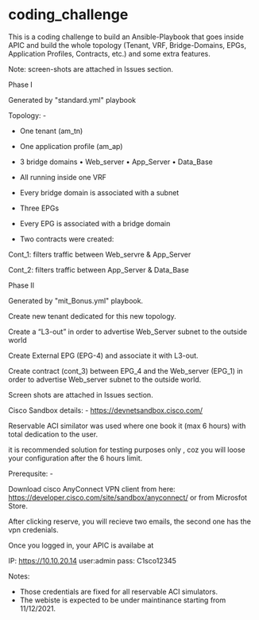 # coding_challenge

This is a coding challenge to build an Ansible-Playbook that goes inside APIC and build the whole topology (Tenant, VRF, Bridge-Domains, EPGs, Application Profiles, Contracts, etc.) and some extra features.

Note: screen-shots are attached in Issues section.


Phase I

Generated by "standard.yml" playbook

Topology: -

-	One tenant (am_tn)
-	One application profile (am_ap)
-	3 bridge domains
•	Web_server
•	App_Server
•	Data_Base

-	All running inside one VRF

 
-	Every bridge domain is associated with a subnet

-	Three EPGs 
-	Every EPG is associated with a bridge domain
-	Two contracts were created: 


  Cont_1: filters traffic between Web_servre & App_Server

  Cont_2: filters traffic between App_Server & Data_Base
 
Phase II


Generated by "mit_Bonus.yml" playbook.

Create new tenant dedicated for this new topology.

Create a “L3-out” in order to advertise Web_Server subnet to the outside world

Create External EPG (EPG-4) and associate it with L3-out.

Create contract (cont_3) between EPG_4 and the Web_server (EPG_1) in order to advertise Web_server subnet to the outside world.

Screen shots are attached in Issues section.



Cisco Sandbox details: -
https://devnetsandbox.cisco.com/

Reservable ACI similator was used where one book it (max 6 hours) with total dedication to the user.

it is recommended solution for testing purposes only , coz you will loose your configuration after the 6 hours limit.

Prerequsite: -

Download cisco AnyConnect VPN client from here: https://developer.cisco.com/site/sandbox/anyconnect/ or from Microsfot Store.

After clicking reserve, you will recieve two emails, the second one has the vpn credenials.

Once you logged in, your APIC is availabe at 

IP: https://10.10.20.14
user:admin
pass: C1sco12345

Notes: 
- Those credentials are fixed for all reservable ACI simulators.
- The webiste is expected to be under maintinance starting from 11/12/2021.

